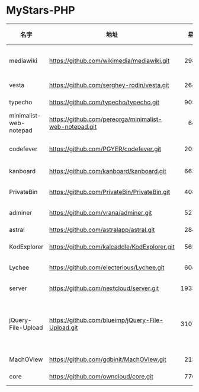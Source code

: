 # MyStars-PHP
|         名字         |                         地址                         |星数 |                                                                                                                                                                         描述                                                                                                                                                                         |语言| 大小 |
|----------------------|------------------------------------------------------|----:|------------------------------------------------------------------------------------------------------------------------------------------------------------------------------------------------------------------------------------------------------------------------------------------------------------------------------------------------------|----|------|
|mediawiki             |https://github.com/wikimedia/mediawiki.git            | 2981|🌻 The collaborative editing software that runs Wikipedia. Mirror from https://gerrit.wikimedia.org/g/mediawiki/core. See https://mediawiki.org/wiki/Developer_access for contributing.                                                                                                                                                               |PHP |1 MB  |
|vesta                 |https://github.com/serghey-rodin/vesta.git            | 2643|VESTA Control Panel                                                                                                                                                                                                                                                                                                                                   |PHP |52 KB |
|typecho               |https://github.com/typecho/typecho.git                | 9058|A PHP Blogging Platform. Simple and Powerful.                                                                                                                                                                                                                                                                                                         |PHP |9 KB  |
|minimalist-web-notepad|https://github.com/pereorga/minimalist-web-notepad.git|  640|Minimalist Web Notepad                                                                                                                                                                                                                                                                                                                                |PHP |136 B |
|codefever             |https://github.com/PGYER/codefever.git                | 2050|CodeFever 是完全免费开源的 Git 代码托管服务，支持一行命令安装到自己服务器！CodeFever Community Edition (A Self-hosted Git Services)!                                                                                                                                                                                                                  |PHP |54 KB |
|kanboard              |https://github.com/kanboard/kanboard.git              | 6633|Kanban project management software                                                                                                                                                                                                                                                                                                                    |PHP |81 KB |
|PrivateBin            |https://github.com/PrivateBin/PrivateBin.git          | 4081|A minimalist, open source online pastebin where the server has zero knowledge of pasted data. Data is encrypted/decrypted in the browser using 256 bits AES.                                                                                                                                                                                          |PHP |12 KB |
|adminer               |https://github.com/vrana/adminer.git                  | 5275|Database management in a single PHP file                                                                                                                                                                                                                                                                                                              |PHP |8 KB  |
|astral                |https://github.com/astralapp/astral.git               | 2845|Organize Your GitHub Stars With Ease                                                                                                                                                                                                                                                                                                                  |PHP |31 KB |
|KodExplorer           |https://github.com/kalcaddle/KodExplorer.git          | 5654|A web based file manager,web IDE / browser based code editor                                                                                                                                                                                                                                                                                          |PHP |54 KB |
|Lychee                |https://github.com/electerious/Lychee.git             | 6045|A great looking and easy-to-use photo-management-system you can run on your server, to manage and share photos.                                                                                                                                                                                                                                       |PHP |5 KB  |
|server                |https://github.com/nextcloud/server.git               |19332|☁️ Nextcloud server, a safe home for all your data                                                                                                                                                                                                                                                                                                    |PHP |2 MB  |
|jQuery-File-Upload    |https://github.com/blueimp/jQuery-File-Upload.git     |31075|File Upload widget with multiple file selection, drag&drop support, progress bar, validation and preview images, audio and video for jQuery. Supports cross-domain, chunked and resumable file uploads. Works with any server-side platform (Google App Engine, PHP, Python, Ruby on Rails, Java, etc.) that supports standard HTML form file uploads.|PHP |4 KB  |
|MachOView             |https://github.com/gdbinit/MachOView.git              | 2135|MachOView fork                                                                                                                                                                                                                                                                                                                                        |PHP |4 KB  |
|core                  |https://github.com/owncloud/core.git                  | 7765|:cloud: ownCloud web server core (Files, DAV, etc.)                                                                                                                                                                                                                                                                                                   |PHP |319 KB|
